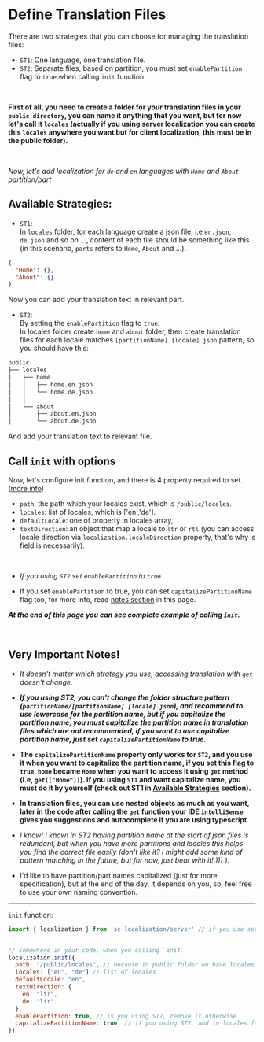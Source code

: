 # Define Translation Files
There are two strategies that you can choose for managing the translation files:
- `ST1`: One language, one translation file.
- `ST2`: Separate files, based on partition, you must set `enablePartition` flag to `true` when calling `init` function
<br>

**First of all, you need to create a folder for your translation files in your `public directory`, you can name it anything that you want, but for now let's call it `locales` (actually if you using server localization you can create this `locales` anywhere you want but for client localization, this must be in the public folder).**

<br>

*Now, let's add localization for `de` and `en` languages with `Home` and `About` partition/part* <br>

## Available Strategies:
* `ST1`: <br>
In `locales` folder, for each language create a json file, i.e `en.json`, `de.json` and so on ..., content of each file should be something like this (in this scenario, `parts` refers to `Home`, `About` and ...).

```json
{
  "Home": {},
  "About": {}
}
```
Now you can add your translation text in relevant part. <br>

* `ST2`: <br>
By setting the `enablePartition` flag to `true`. <br>
In locales folder create `home` and `about` folder, then create translation files for each locale matches `[partitionName].[locale].json` pattern, so you should have this: <br>


```bash
public
├── locales
│   ├── home
│   │   ├── home.en.json
│   │   └── home.de.json
│   │     
│   └── about
│       ├── about.en.json
│       └── about.de.json   
```
And add your translation text to relevant file. <br>

## Call `init` with options
Now, let's configure init function, and there is 4 property required to set. ([more info](../docs/sc-localization.localizationoptions.md))
- `path`: the path which your locales exist, which is `/public/locales`.
- `locales`: list of locales, which is ['en','de'].
- `defaultLocale`: one of property in locales array,.
- `textDirection`: an object that map a locale to `ltr` or `rtl` (you can access locale direction via `localization.localeDirection` property, that's why is field is necessarily).

<br>

+ *If you using `ST2` set `enablePartition` to `true`* <br>

+ If you set `enablePartition` to true, you can set `capitalizePartitionName` flag too, for more info, read [notes section](#very-important-notes) in this page.<br>


***At the end of this page you can see complete example of calling `init`.***

<br>



## Very Important Notes!
- *It doesn't matter which strategy you use, accessing translation with `get` doesn't change.*

- ***If you using ST2, you can't change the folder structure pattern (`partitionName/[partitionName].[locale].json`), and recommend to use lowercase for the partition name, but if you capitalize the partition name, you must capitalize the partition name in translation files which are not recommended, if you want to use capitalize partition name, just set `capitalizePartitionName` to true.***

- **The `capitalizePartitionName` property only works for `ST2`, and you use it when you want to capitalize the partition name, if you set this flag to `true`, `home` became `Home` when you want to access it using `get` method (i.e, `get(["Home"])`). if you using `ST1` and want capitalize name, you must do it by yourself (check out ST1 in [Available Strategies](#available-strategies) section).**

- **In translation files, you can use nested objects as much as you want, later in the code after calling the `get` function your IDE `intelliSense` gives you suggestions and autocomplete if you are using typescript.**

- *I know! I know! In ST2 having partition name at the start of json files is redundant, but when you have more partitions and locales this helps you find the correct file easily (don't like it? I might add some kind of pattern matching in the future, but for now, just bear with it!:))) ).*

- I'd like to have partition/part names capitalized (just for more specification), but at the end of the day, it depends on you, so, feel free to use your own naming convention.

<hr>

`init` function:

```js
import { localization } from 'sc-localization/server' // if you use server localization


// somewhere in your code, when you calling `init`
localization.init({
  path: "/public/locales", // because in public folder we have locales folder which contain localization files
  locales: ["en", "de"] // list of locales
  defaultLocale: "en",
  textDirection: {
    en: "ltr",
    de: "ltr"
  },
  enablePartition: true, // is you using ST2, remove it otherwise
  capitalizePartitionName: true, // if you using ST2, and in locales folder have lowercase partition, but want to use uppercase when you use `get`
})

```